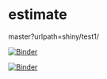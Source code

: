 # estimate

master?urlpath=shiny/test1/

[![Binder](https://mybinder.org/badge_logo.svg)](https://mybinder.org/v2/gh/wwwaylon/estimate/main?urlpath=shiny)

[![Binder](https://mybinder.org/badge_logo.svg)](https://mybinder.org/v2/gh/wwwaylon/estimate/main?urlpath=shiny/estimate/)
